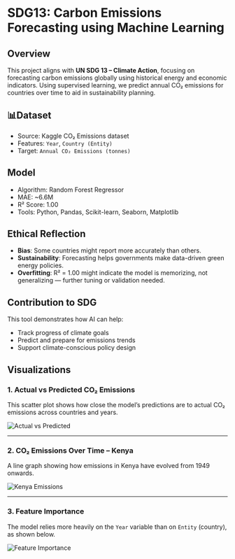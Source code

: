 # SDG13: Carbon Emissions Forecasting using Machine Learning

##  Overview
This project aligns with **UN SDG 13 – Climate Action**, focusing on forecasting carbon emissions globally using historical energy and economic indicators. Using supervised learning, we predict annual CO₂ emissions for countries over time to aid in sustainability planning.

## 📊Dataset
- Source: Kaggle CO₂ Emissions dataset
- Features: `Year`, `Country (Entity)`
- Target: `Annual CO₂ Emissions (tonnes)`

## Model
- Algorithm: Random Forest Regressor
- MAE: ~6.6M
- R² Score: 1.00 
- Tools: Python, Pandas, Scikit-learn, Seaborn, Matplotlib

## Ethical Reflection
- **Bias**: Some countries might report more accurately than others.
- **Sustainability**: Forecasting helps governments make data-driven green energy policies.
- **Overfitting**: R² = 1.00 might indicate the model is memorizing, not generalizing — further tuning or validation needed.

## Contribution to SDG
This tool demonstrates how AI can help:
- Track progress of climate goals
- Predict and prepare for emissions trends
- Support climate-conscious policy design

## Visualizations

### 1. Actual vs Predicted CO₂ Emissions
This scatter plot shows how close the model’s predictions are to actual CO₂ emissions across countries and years.

![Actual vs Predicted](actual_vs_predicted.png)

---

### 2. CO₂ Emissions Over Time – Kenya
A line graph showing how emissions in Kenya have evolved from 1949 onwards.

![Kenya Emissions](kenya_emissions_trend.png)

---

### 3. Feature Importance
The model relies more heavily on the `Year` variable than on `Entity` (country), as shown below.

![Feature Importance](Feature_importance.png)


